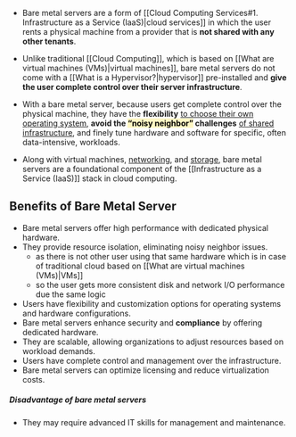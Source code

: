 - Bare metal servers are a form of [[Cloud Computing Services#1. Infrastructure as a Service (IaaS)|cloud services]] in which the user rents a physical machine from a provider that is **not shared with any other tenants**.

- Unlike traditional [[Cloud Computing]], which is based on [[What are virtual machines (VMs)|virtual machines]], bare metal servers do not come with a [[What is a Hypervisor?|hypervisor]] pre-installed and **give the user complete control over their server infrastructure**.

- With a bare metal server, because users get complete control over the physical machine, they have the **flexibility** <u>to choose their own operating system</u>, **avoid the <mark style="background: #FFF3A3A6;">“noisy neighbor”</mark> challenges** <u>of shared infrastructure</u>, and finely tune hardware and software for specific, often data-intensive, workloads.

- Along with virtual machines, [networking](https://www.ibm.com/topics/networking), and [storage](https://www.ibm.com/topics/cloud-storage), bare metal servers are a foundational component of the [[Infrastructure as a Service (IaaS)]] stack in cloud computing.


## Benefits of Bare Metal Server
- Bare metal servers offer high performance with dedicated physical hardware.
- They provide resource isolation, eliminating noisy neighbor issues.
	- as there is not other user using that same hardware which is in case of traditional cloud based on [[What are virtual machines (VMs)|VMs]]
	- so the user gets more consistent disk and network I/O performance due the same logic
- Users have flexibility and customization options for operating systems and hardware configurations.
- Bare metal servers enhance security and **compliance** by offering dedicated hardware.
- They are scalable, allowing organizations to adjust resources based on workload demands.
- Users have complete control and management over the infrastructure.
- Bare metal servers can optimize licensing and reduce virtualization costs.

##### Disadvantage of bare metal servers
- They may require advanced IT skills for management and maintenance.


